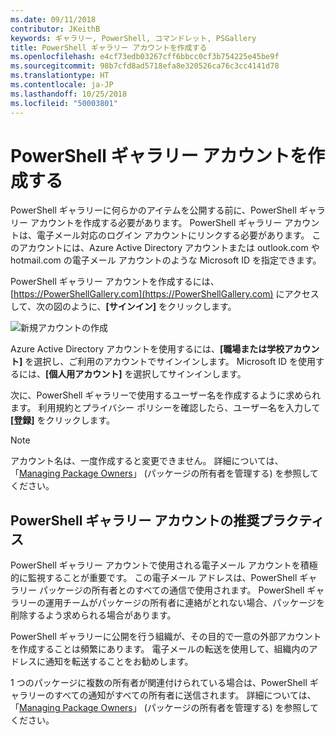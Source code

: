 ```yaml
---
ms.date: 09/11/2018
contributor: JKeithB
keywords: ギャラリー, PowerShell, コマンドレット, PSGallery
title: PowerShell ギャラリー アカウントを作成する
ms.openlocfilehash: e4cf73edb03267cff6bbcc0cf3b754225e45be9f
ms.sourcegitcommit: 98b7cfd8ad5718efa8e320526ca76c3cc4141d78
ms.translationtype: HT
ms.contentlocale: ja-JP
ms.lasthandoff: 10/25/2018
ms.locfileid: "50003801"
---
```

# <a name="creating-a-powershell-gallery-account"></a>PowerShell ギャラリー アカウントを作成する

PowerShell ギャラリーに何らかのアイテムを公開する前に、PowerShell ギャラリー アカウントを作成する必要があります。
PowerShell ギャラリー アカウントは、電子メール対応のログイン アカウントにリンクする必要があります。 このアカウントには、Azure Active Directory アカウントまたは outlook.com や hotmail.com の電子メール アカウントのような Microsoft ID を指定できます。

PowerShell ギャラリー アカウントを作成するには、[https://PowerShellGallery.com](https://PowerShellGallery.com) にアクセスして、次の図のように、**[サインイン]** をクリックします。

![新規アカウントの作成](../../Images/CreateAccount-Register.png)

Azure Active Directory アカウントを使用するには、**[職場または学校アカウント]** を選択し、ご利用のアカウントでサインインします。 Microsoft ID を使用するには、**[個人用アカウント]** を選択してサインインします。

次に、PowerShell ギャラリーで使用するユーザー名を作成するように求められます。 利用規約とプライバシー ポリシーを確認したら、ユーザー名を入力して **[登録]** をクリックします。

> [!NOTE]
> アカウント名は、一度作成すると変更できません。 詳細については、「[Managing Package Owners](managing-package-owners.md)」 (パッケージの所有者を管理する) を参照してください。

## <a name="recommended-practices-for-powershell-gallery-accounts"></a>PowerShell ギャラリー アカウントの推奨プラクティス

PowerShell ギャラリー アカウントで使用される電子メール アカウントを積極的に監視することが重要です。 この電子メール アドレスは、PowerShell ギャラリー パッケージの所有者とのすべての通信で使用されます。 PowerShell ギャラリーの運用チームがパッケージの所有者に連絡がとれない場合、パッケージを削除するよう求められる場合があります。

PowerShell ギャラリーに公開を行う組織が、その目的で一意の外部アカウントを作成することは頻繁にあります。 電子メールの転送を使用して、組織内のアドレスに通知を転送することをお勧めします。

1 つのパッケージに複数の所有者が関連付けられている場合は、PowerShell ギャラリーのすべての通知がすべての所有者に送信されます。 詳細については、「[Managing Package Owners](managing-package-owners.md)」 (パッケージの所有者を管理する) を参照してください。
